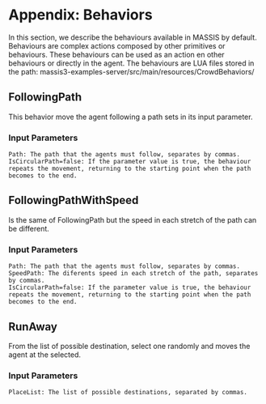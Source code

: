 # Appendix: Behaviors

In this section, we describe the behaviours available in MASSIS by default. Behaviours are complex actions composed by other primitives or behaviours.  These behaviours can be used as an action en other behaviours or directly in the agent. The behaviours are LUA files stored in the path: massis3-examples-server/src/main/resources/CrowdBehaviors/



## FollowingPath

This behavior move the agent following a path sets in its input parameter.


### Input Parameters

```
Path: The path that the agents must follow, separates by commas.
IsCircularPath=false: If the parameter value is true, the behaviour repeats the movement, returning to the starting point when the path becomes to the end.

```

## FollowingPathWithSpeed


Is the same of FollowingPath but the speed in each stretch of the path can be different.

### Input Parameters

```
Path: The path that the agents must follow, separates by commas.
SpeedPath: The diferents speed in each stretch of the path, separates by commas.
IsCircularPath=false: If the parameter value is true, the behaviour repeats the movement, returning to the starting point when the path becomes to the end.
```


## RunAway

From the list of possible destination, select one randomly and moves the agent at the selected.


### Input Parameters

```
PlaceList: The list of possible destinations, separated by commas.
```


